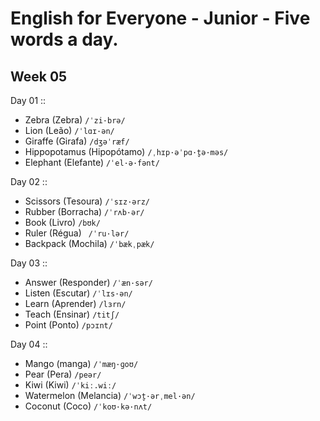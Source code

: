 # English for Everyone - Junior - Five words a day.

## Week 05

Day 01 ::

- Zebra (Zebra) `/ˈzi·brə/`
- Lion (Leão) `/ˈlɑɪ·ən/`
- Giraffe (Girafa) `/dʒəˈræf/`
- Hippopotamus (Hipopótamo) `/ˌhɪp·əˈpɑ·t̬ə·məs/`
- Elephant (Elefante) `/ˈel·ə·fənt/`

Day 02 ::

- Scissors (Tesoura) `/ˈsɪz·ərz/`
- Rubber (Borracha) `/ˈrʌb·ər/`
- Book (Livro) `/bʊk/`
- Ruler (Régua) ` /ˈru·lər/`
- Backpack (Mochila) `/ˈbækˌpæk/`

Day 03 ::

- Answer (Responder) `/ˈæn·sər/`
- Listen (Escutar) `/ˈlɪs·ən/`
- Learn (Aprender) `/lɜrn/`
- Teach (Ensinar) `/titʃ/`
- Point (Ponto) `/pɔɪnt/`

Day 04 ::

- Mango (manga) `/ˈmæŋ·ɡoʊ/`
- Pear (Pera) `/peər/`
- Kiwi (Kiwi) `/ˈkiː.wiː/`
- Watermelon (Melancia) `/ˈwɔt̬·ərˌmel·ən/`
- Coconut (Coco) `/ˈkoʊ·kə·nʌt/`
